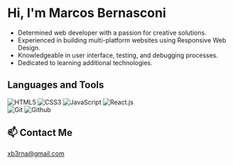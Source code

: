 # Hi, I'm Marcos Bernasconi

- Determined web developer with a passion for creative solutions.
- Experienced in building multi-platform websites using Responsive Web Design.
- Knowledgeable in user interface, testing, and debugging processes.
- Dedicated to learning additional technologies.

## Languages and Tools
![HTML5](https://img.shields.io/badge/-HTML-000000?style=flat&logo=html5)
![CSS3](https://img.shields.io/badge/-CSS-000000?style=flat&logo=css3&logoColor=blue)
![JavaScript](https://img.shields.io/badge/-JavaScript-000000?style=flat&logo=javascript)
![React.js](https://img.shields.io/badge/-React.js-000000?style=flat&logo=react)
<br/>
![Git](https://img.shields.io/badge/-Git-000000?style=flat&logo=git)
![Github](https://img.shields.io/badge/-Github-000000?style=flat&logo=github)

## 📫 Contact Me
xb3rna@gmail.com
